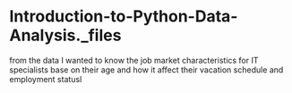 # Introduction-to-Python-Data-Analysis._files
from the data I wanted to know the job market characteristics for IT specialists base on their age and how it affect their vacation schedule and employment statusl
